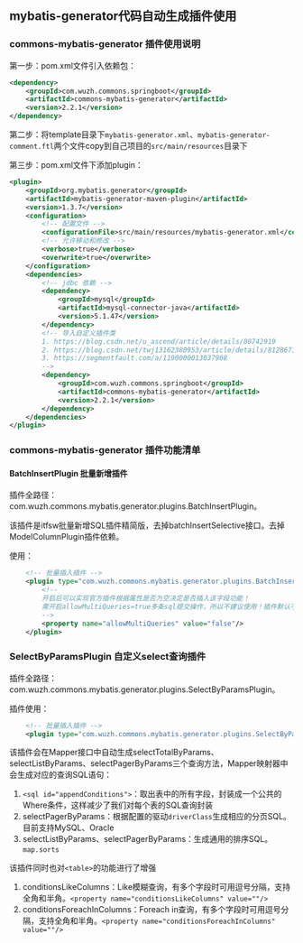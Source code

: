 ## mybatis-generator代码自动生成插件使用
### commons-mybatis-generator 插件使用说明
第一步：pom.xml文件引入依赖包：
```xml
<dependency>
    <groupId>com.wuzh.commons.springboot</groupId>
    <artifactId>commons-mybatis-generator</artifactId>
    <version>2.2.1</version>
</dependency>
```

第二步：将template目录下`mybatis-generator.xml`、`mybatis-generator-comment.ftl`两个文件copy到自己项目的`src/main/resources`目录下

第三步：pom.xml文件下添加plugin：
```xml
<plugin>
    <groupId>org.mybatis.generator</groupId>
    <artifactId>mybatis-generator-maven-plugin</artifactId>
    <version>1.3.7</version>
    <configuration>
        <!-- 配置文件 -->
        <configurationFile>src/main/resources/mybatis-generator.xml</configurationFile>
        <!-- 允许移动和修改 -->
        <verbose>true</verbose>
        <overwrite>true</overwrite>
    </configuration>
    <dependencies>
        <!-- jdbc 依赖 -->
        <dependency>
            <groupId>mysql</groupId>
            <artifactId>mysql-connector-java</artifactId>
            <version>5.1.47</version>
        </dependency>
        <!-- 导入自定义插件类
        1. https://blog.csdn.net/u_ascend/article/details/80742919
        2. https://blog.csdn.net/twj13162380953/article/details/81286714
        3. https://segmentfault.com/a/1190000013037968
        -->
        <dependency>
            <groupId>com.wuzh.commons.springboot</groupId>
            <artifactId>commons-mybatis-generator</artifactId>
            <version>2.2.1</version>
        </dependency>
    </dependencies>
</plugin>
```


### commons-mybatis-generator 插件功能清单
#### BatchInsertPlugin 批量新增插件
插件全路径：com.wuzh.commons.mybatis.generator.plugins.BatchInsertPlugin。

该插件是itfsw批量新增SQL插件精简版，去掉batchInsertSelective接口。去掉ModelColumnPlugin插件依赖。

使用：
```xml
    <!-- 批量插入插件 -->
    <plugin type="com.wuzh.commons.mybatis.generator.plugins.BatchInsertPlugin">
        <!--
        开启后可以实现官方插件根据属性是否为空决定是否插入该字段功能！
        需开启allowMultiQueries=true多条sql提交操作，所以不建议使用！插件默认不开启
        -->
        <property name="allowMultiQueries" value="false"/>
    </plugin>
```


### SelectByParamsPlugin 自定义select查询插件
插件全路径：com.wuzh.commons.mybatis.generator.plugins.SelectByParamsPlugin。

插件使用：
```xml
    <!-- 批量插入插件 -->
    <plugin type="com.wuzh.commons.mybatis.generator.plugins.SelectByParamsPlugin"></plugin>
```

该插件会在Mapper接口中自动生成selectTotalByParams、selectListByParams、selectPagerByParams三个查询方法，Mapper映射器中会生成对应的查询SQL语句：
1. `<sql id="appendConditions">`：取出表中的所有字段，封装成一个公共的Where条件，这样减少了我们对每个表的SQL查询封装
2. selectPagerByParams：根据配置的驱动`driverClass`生成相应的分页SQL。目前支持MySQL、Oracle
3. selectListByParams、selectPagerByParams：生成通用的排序SQL。`map.sorts`

该插件同时也对`<table>`的功能进行了增强
1. conditionsLikeColumns：Like模糊查询，有多个字段时可用逗号分隔，支持全角和半角。`<property name="conditionsLikeColumns" value=""/>`
2. conditionsForeachInColumns：Foreach in查询，有多个字段时可用逗号分隔，支持全角和半角。`<property name="conditionsForeachInColumns" value=""/>`
